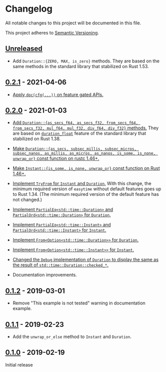 # Changelog

All notable changes to this project will be documented in this file.

This project adheres to [Semantic Versioning](https://semver.org).

<!--
Note: In this file, do not use the hard wrap in the middle of a sentence for compatibility with GitHub comment style markdown rendering.
-->

## [Unreleased]

- Add `Duration::{ZERO, MAX, is_zero}` methods.
  They are based on the same methods in the standard library that stabilized on Rust 1.53.

## [0.2.1] - 2021-04-06

- [Apply `doc(cfg(...))` on feature gated APIs.](https://github.com/taiki-e/easytime/pull/23)

## [0.2.0] - 2021-01-03

- [Add `Duration::{as_secs_f64, as_secs_f32, from_secs_f64, from_secs_f32, mul_f64, mul_f32, div_f64, div_f32}` methods.](https://github.com/taiki-e/easytime/pull/21)
  They are based on [`duration_float`](https://github.com/rust-lang/rust/issues/54361) feature of the standard library that stabilized on Rust 1.38.

- [Make `Duration::{as_secs, subsec_millis, subsec_micros, subsec_nanos, as_millis, as_micros, as_nanos, is_some, is_none, unwrap_or}` const function on rustc 1.46+.](https://github.com/taiki-e/easytime/pull/19)

- [Make `Instant::{is_some, is_none, unwrap_or}` const function on Rust 1.46+.](https://github.com/taiki-e/easytime/pull/19)

- [Implement `TryFrom` for `Instant` and `Duration`.](https://github.com/taiki-e/easytime/pull/10)
  With this change, the minimum required version of `easytime` without default features goes up to Rust 1.34.
  (The minimum required version of the default feature has not changed.)

- [Implement `PartialEq<std::time::Duration>` and `PartialOrd<std::time::Duration>` for `Duration`.](https://github.com/taiki-e/easytime/pull/22)

- [Implement `PartialEq<std::time::Instant>` and `PartialOrd<std::time::Instant>` for `Instant`.](https://github.com/taiki-e/easytime/pull/22)

- [Implement `From<Option<std::time::Duration>>` for `Duration`.](https://github.com/taiki-e/easytime/pull/22)

- [Implement `From<Option<std::time::Instant>>` for `Instant`.](https://github.com/taiki-e/easytime/pull/22)

- [Changed the `Debug` implementation of `Duration` to display the same as the result of `std::time::Duration::checked_*`.](https://github.com/taiki-e/easytime/pull/9)

- Documentation improvements.

## [0.1.2] - 2019-03-01

- Remove "This example is not tested" warning in documentation example.

## [0.1.1] - 2019-02-23

- Add the `unwrap_or_else` method to `Instant` and `Duration`.

## [0.1.0] - 2019-02-19

Initial release

[Unreleased]: https://github.com/taiki-e/easytime/compare/v0.2.1...HEAD
[0.2.1]: https://github.com/taiki-e/easytime/compare/v0.2.0...v0.2.1
[0.2.0]: https://github.com/taiki-e/easytime/compare/v0.1.2...v0.2.0
[0.1.2]: https://github.com/taiki-e/easytime/compare/v0.1.1...v0.1.2
[0.1.1]: https://github.com/taiki-e/easytime/compare/v0.1.0...v0.1.1
[0.1.0]: https://github.com/taiki-e/easytime/releases/tag/v0.1.0
